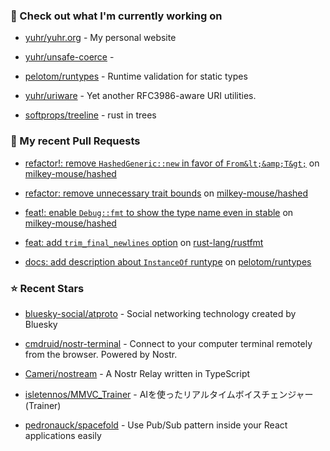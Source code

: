 ### 👷 Check out what I'm currently working on



- [yuhr/yuhr.org](https://github.com/yuhr/yuhr.org) - My personal website

- [yuhr/unsafe-coerce](https://github.com/yuhr/unsafe-coerce) - 

- [pelotom/runtypes](https://github.com/pelotom/runtypes) - Runtime validation for static types

- [yuhr/uriware](https://github.com/yuhr/uriware) - Yet another RFC3986-aware URI utilities.

- [softprops/treeline](https://github.com/softprops/treeline) - rust in trees

### 🔨 My recent Pull Requests



- [refactor!: remove `HashedGeneric::new` in favor of `From&lt;&amp;T&gt;`](https://github.com/milkey-mouse/hashed/pull/5) on [milkey-mouse/hashed](https://github.com/milkey-mouse/hashed)

- [refactor: remove unnecessary trait bounds](https://github.com/milkey-mouse/hashed/pull/4) on [milkey-mouse/hashed](https://github.com/milkey-mouse/hashed)

- [feat!: enable `Debug::fmt` to show the type name even in stable](https://github.com/milkey-mouse/hashed/pull/3) on [milkey-mouse/hashed](https://github.com/milkey-mouse/hashed)

- [feat: add `trim_final_newlines` option](https://github.com/rust-lang/rustfmt/pull/5653) on [rust-lang/rustfmt](https://github.com/rust-lang/rustfmt)

- [docs: add description about `InstanceOf` runtype](https://github.com/pelotom/runtypes/pull/313) on [pelotom/runtypes](https://github.com/pelotom/runtypes)

### ⭐ Recent Stars



- [bluesky-social/atproto](https://github.com/bluesky-social/atproto) - Social networking technology created by Bluesky

- [cmdruid/nostr-terminal](https://github.com/cmdruid/nostr-terminal) - Connect to your computer terminal remotely from the browser. Powered by Nostr.

- [Cameri/nostream](https://github.com/Cameri/nostream) - A Nostr Relay written in TypeScript

- [isletennos/MMVC_Trainer](https://github.com/isletennos/MMVC_Trainer) - AIを使ったリアルタイムボイスチェンジャー(Trainer)

- [pedronauck/spacefold](https://github.com/pedronauck/spacefold) - Use Pub/Sub pattern inside your React applications easily